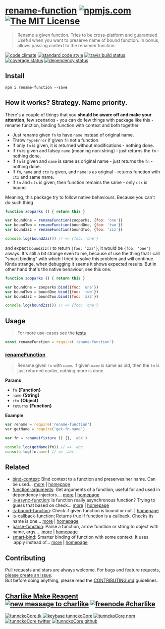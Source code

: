 # [rename-function][author-www-url] [![npmjs.com][npmjs-img]][npmjs-url] [![The MIT License][license-img]][license-url] 

> Rename a given function. Tries to be cross-platform and guaranteed. Useful when you want to preserve name of bound function. In bonus, allows passing context to the renamed function.

[![code climate][codeclimate-img]][codeclimate-url] [![standard code style][standard-img]][standard-url] [![travis build status][travis-img]][travis-url] [![coverage status][coveralls-img]][coveralls-url] [![dependency status][david-img]][david-url]

## Install
```
npm i rename-function --save
```

## How it works? Strategy. Name priority.

There's a couple of things that you **should be aware off and make your attention**, few scenarios - you can do few things with package like this - rename function, binding function with context and both together.

- Just rename given `fn` to have `name` instead of original name.
- Throw `TypeError` if given `fn` not a function.
- If only `fn` is given, it is returned without modifications - nothing done.
- If `fn` is given and falsey `name` (meaning non-string) - just returns the `fn` - nothing done.
- If `fn` is given and `name` is same as original name - just returns the `fn` - nothing done.
- If `fn`, `name` and `ctx` is given, and `name` is as original - returns function with `ctx` and same name.
- If `fn` and `ctx` is given, then function remains the same - only `ctx` is bound.

Meaning, this package try to follow native behaviours. Because you can't do such thing

```js
function zooparks () { return this }

var boundOne = renameFunction(zooparks, {foo: 'one'})
var boundTwo = renameFunction(boundOne, {foo: 'two'})
var boundZzz = renameFunction(boundTwo, {foo: 'zzz'})

console.log(boundZzz()) // => {foo: 'one'}
```

and expect `boundZzz()` to return `{foo: 'zzz'}`, it would be `{foo: 'one'}` always. It's still a bit strange even to me, because of use the thing that I call "smart binding" with which I tried to solve this problem and will continue. Kinda strange, when debugging it seems it shows expected results. But in other hand that's the native behaviour, see this one:

```js
function zooparks () { return this }

var boundOne = zooparks.bind({foo: 'one'})
var boundTwo = boundOne.bind({foo: 'two'})
var boundZzz = boundTwo.bind({foo: 'zzz'})

console.log(boundZzz()) // => {foo: 'one'}
```

## Usage
> For more use-cases see the [tests](./test.js)

```js
const renameFunction = require('rename-function')
```

### [renameFunction](index.js#L36)
> Rename given `fn` with `name`. If given `name` is same as old, then the `fn` is just returned earlier, nothing more is done.

**Params**

* `fn` **{Function}**    
* `name` **{String}**    
* `ctx` **{Object}**    
* `returns` **{Function}**  

**Example**

```js
var rename = require('rename-function')
ver getName = require('get-fn-name')

var fn = rename(fixture () {}, 'abc')

console.log(getName(fn)) // => 'abc'
console.log(fn.name) // => 'abc'
```

## Related
* [bind-context](https://www.npmjs.com/package/bind-context): Bind context to a function and preserves her name. Can be used… [more](https://www.npmjs.com/package/bind-context) | [homepage](https://github.com/tunnckocore/bind-context)
* [function-arguments](https://www.npmjs.com/package/function-arguments): Get arguments of a function, useful for and used in dependency injectors.… [more](https://www.npmjs.com/package/function-arguments) | [homepage](https://github.com/tunnckocore/function-arguments)
* [is-async-function](https://www.npmjs.com/package/is-async-function): Is function really asynchronous function? Trying to guess that based on check… [more](https://www.npmjs.com/package/is-async-function) | [homepage](https://github.com/tunnckocore/is-async-function)
* [is-bound-function](https://www.npmjs.com/package/is-bound-function): Check if given function is bound or not. | [homepage](https://github.com/tunnckocore/is-bound-function)
* [is-callback-function](https://www.npmjs.com/package/is-callback-function): Returns true if function is a callback. Checks its name is one… [more](https://www.npmjs.com/package/is-callback-function) | [homepage](https://github.com/tunnckocore/is-callback-function)
* [parse-function](https://www.npmjs.com/package/parse-function): Parse a function, arrow function or string to object with name, args,… [more](https://www.npmjs.com/package/parse-function) | [homepage](https://github.com/tunnckocore/parse-function)
* [smart-bind](https://www.npmjs.com/package/smart-bind): Smarter binding of function with some context. It uses .apply instead of… [more](https://www.npmjs.com/package/smart-bind) | [homepage](https://github.com/tunnckocore/smart-bind)

## Contributing
Pull requests and stars are always welcome. For bugs and feature requests, [please create an issue](https://github.com/tunnckoCore/rename-function/issues/new).  
But before doing anything, please read the [CONTRIBUTING.md](./CONTRIBUTING.md) guidelines.

## [Charlike Make Reagent](http://j.mp/1stW47C) [![new message to charlike][new-message-img]][new-message-url] [![freenode #charlike][freenode-img]][freenode-url]

[![tunnckoCore.tk][author-www-img]][author-www-url] [![keybase tunnckoCore][keybase-img]][keybase-url] [![tunnckoCore npm][author-npm-img]][author-npm-url] [![tunnckoCore twitter][author-twitter-img]][author-twitter-url] [![tunnckoCore github][author-github-img]][author-github-url]

[define-property]: https://github.com/jonschlinkert/define-property
[get-fn-name]: https://github.com/tunnckocore/get-fn-name
[is-extendable]: https://github.com/jonschlinkert/is-extendable
[lazy-cache]: https://github.com/jonschlinkert/lazy-cache
[namify]: https://github.com/jonschlinkert/namify

[npmjs-url]: https://www.npmjs.com/package/rename-function
[npmjs-img]: https://img.shields.io/npm/v/rename-function.svg?label=rename-function

[license-url]: https://github.com/tunnckoCore/rename-function/blob/master/LICENSE
[license-img]: https://img.shields.io/badge/license-MIT-blue.svg

[codeclimate-url]: https://codeclimate.com/github/tunnckoCore/rename-function
[codeclimate-img]: https://img.shields.io/codeclimate/github/tunnckoCore/rename-function.svg

[travis-url]: https://travis-ci.org/tunnckoCore/rename-function
[travis-img]: https://img.shields.io/travis/tunnckoCore/rename-function/master.svg

[coveralls-url]: https://coveralls.io/r/tunnckoCore/rename-function
[coveralls-img]: https://img.shields.io/coveralls/tunnckoCore/rename-function.svg

[david-url]: https://david-dm.org/tunnckoCore/rename-function
[david-img]: https://img.shields.io/david/tunnckoCore/rename-function.svg

[standard-url]: https://github.com/feross/standard
[standard-img]: https://img.shields.io/badge/code%20style-standard-brightgreen.svg

[author-www-url]: http://www.tunnckocore.tk
[author-www-img]: https://img.shields.io/badge/www-tunnckocore.tk-fe7d37.svg

[keybase-url]: https://keybase.io/tunnckocore
[keybase-img]: https://img.shields.io/badge/keybase-tunnckocore-8a7967.svg

[author-npm-url]: https://www.npmjs.com/~tunnckocore
[author-npm-img]: https://img.shields.io/badge/npm-~tunnckocore-cb3837.svg

[author-twitter-url]: https://twitter.com/tunnckoCore
[author-twitter-img]: https://img.shields.io/badge/twitter-@tunnckoCore-55acee.svg

[author-github-url]: https://github.com/tunnckoCore
[author-github-img]: https://img.shields.io/badge/github-@tunnckoCore-4183c4.svg

[freenode-url]: http://webchat.freenode.net/?channels=charlike
[freenode-img]: https://img.shields.io/badge/freenode-%23charlike-5654a4.svg

[new-message-url]: https://github.com/tunnckoCore/ama
[new-message-img]: https://img.shields.io/badge/ask%20me-anything-green.svg

